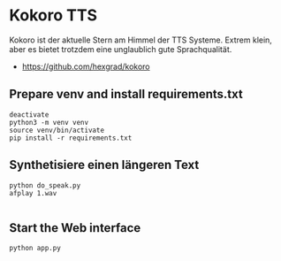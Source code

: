 # Kokoro TTS

Kokoro ist der aktuelle Stern am Himmel der TTS Systeme. Extrem klein, aber es bietet trotzdem eine unglaublich
gute Sprachqualität. 

- https://github.com/hexgrad/kokoro

## Prepare venv and install requirements.txt
```
deactivate
python3 -m venv venv
source venv/bin/activate
pip install -r requirements.txt

```

## Synthetisiere einen längeren Text

```
python do_speak.py
afplay 1.wav


```

## Start the Web interface


```
python app.py


```


